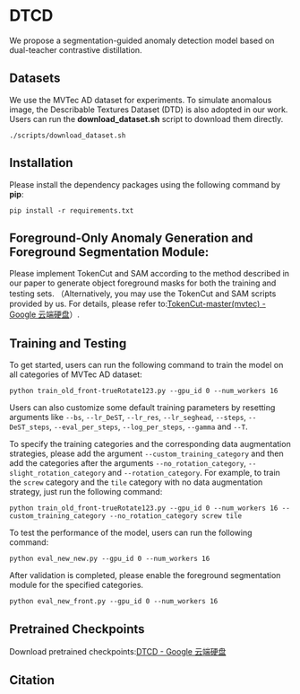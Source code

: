 # DTCD

We propose a segmentation-guided anomaly detection model based on dual-teacher contrastive distillation.

## Datasets

We use the MVTec AD dataset for experiments. To simulate anomalous image, the Describable Textures Dataset (DTD) is also adopted in our work. Users can run the **download_dataset.sh** script to download them directly.

```
./scripts/download_dataset.sh
```

## Installation

Please install the dependency packages using the following command by **pip**:

```
pip install -r requirements.txt
```

## **Foreground-Only Anomaly Generation and Foreground Segmentation Module:**

Please implement TokenCut and SAM according to the method described in our paper to generate object foreground masks for both the training and testing sets. （Alternatively, you may use the TokenCut and SAM scripts provided by us. For details, please refer to:[TokenCut-master(mvtec) - Google 云端硬盘](https://drive.google.com/drive/folders/17fZ0JLLIVb3demmGxQyzFy-733zRBUFk?hl=zh-cn)）.



## Training and Testing

To get started, users can run the following command to train the model on all categories of MVTec AD dataset:

```
python train_old_front-trueRotate123.py --gpu_id 0 --num_workers 16
```

Users can also customize some default training parameters by resetting arguments like `--bs`, `--lr_DeST`, `--lr_res`, `--lr_seghead`, `--steps`, `--DeST_steps`, `--eval_per_steps`, `--log_per_steps`, `--gamma` and `--T`.

To specify the training categories and the corresponding data augmentation strategies, please add the argument `--custom_training_category` and then add the categories after the arguments `--no_rotation_category`, `--slight_rotation_category` and `--rotation_category`. For example, to train the `screw` category and the `tile` category with no data augmentation strategy, just run the following command:

```
python train_old_front-trueRotate123.py --gpu_id 0 --num_workers 16 --custom_training_category --no_rotation_category screw tile
```

To test the performance of the model, users can run the following command:

```
python eval_new_new.py --gpu_id 0 --num_workers 16
```

After validation is completed, please enable the foreground segmentation module for the specified categories.

```
python eval_new_front.py --gpu_id 0 --num_workers 16
```



## Pretrained Checkpoints

Download pretrained checkpoints:[DTCD - Google 云端硬盘](https://drive.google.com/drive/folders/1_r8KtKfPidLVLMZXcM-Q3m51fBX_z0Aa?hl=zh-cn)

## Citation
